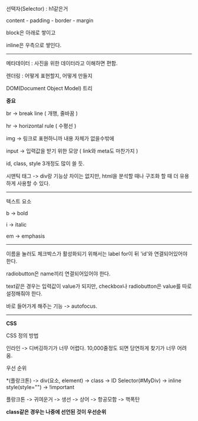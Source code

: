 선택자(Selector) : h1같은거

content - padding - border - margin

block은 아래로 쌓이고

inline은 우측으로 쌓인다.

--------------

메타데이터 : 사진을 위한 데이터라고 이해하면 편함.



렌더링 : 어떻게 표현할지, 어떻게 만들지



DOM(Document Object Model) 트리



__중요__

br -> break line ( 개행, 줄바꿈 )

hr -> horizontal rule ( 수평선 )

img -> 링크로 표현하니까 내용 자체가 없을수밖에

input -> 입력값을 받기 위한 모양 ( link와 meta도 마찬가지 )



id, class, style 3개정도 많이 쓸 듯.



시맨틱 태그 -> div랑 기능상 차이는 없지만, html을 분석할 때나 구조화 할 때 더 유용하게 사용할 수 있다.



--------

텍스트 요소

b -> bold

i -> italic

em -> emphasis

----------------

이름을 눌러도 체크박스가 활성화되기 위해서는 label for이 뒤 'id'와 연결되어있어야 한다.

radiobutton은 name끼리 연결되어있어야 한다.

text같은 경우는 입력값이 value가 되지만, checkbox나 radiobutton은 value를 따로 설정해줘야 한다.

바로 들어가게 해주는 기능 -> autofocus.

----------------------------

__CSS__

CSS 정의 방법

인라인 -> 디버깅하기가 너무 어렵다. 10,000줄정도 되면 당연하게 찾기가 너무 어려움.



우선 순위

*(플랑크톤) -> div(요소, element) -> class -> ID Selector(#MyDiv) -> inline style(style="") -> !important

플랑크톤 -> 귀여운거 -> 생선 -> 상어 -> 항공모함 -> 핵폭탄

__class같은 경우는 나중에 선언된 것이 우선순위__